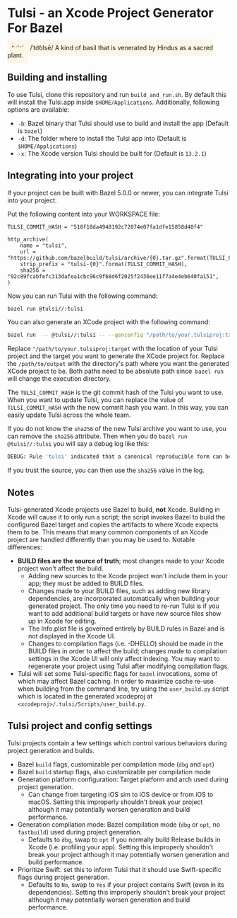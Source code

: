 # Tulsi - an Xcode Project Generator For Bazel

<span style="background-color:OldLace; padding:10px">
tulsi - /ˈto͝olsē/  A kind of basil that is venerated by Hindus as a sacred
plant.
</span>

## Building and installing

To use Tulsi, clone this repository and run `build_and_run.sh`. By default this will install the Tulsi.app inside `$HOME/Applications`. Additionally, following options are available:

* `-b`: Bazel binary that Tulsi should use to build and install the app (Default is `bazel`)
* `-d`: The folder where to install the Tulsi app into (Default is `$HOME/Applications`)
* `-x`: The Xcode version Tulsi should be built for (Default is `13.2.1`)

## Integrating into your project

If your project can be built with Bazel 5.0.0 or newer, you can integrate Tulsi
into your project.

Put the following content into your WORKSPACE file:

```
TULSI_COMMIT_HASH = "518f18da4948192c72074e07fa1dfe15858d40f4"

http_archive(
    name = "tulsi",
    url = "https://github.com/bazelbuild/tulsi/archive/{0}.tar.gz".format(TULSI_COMMIT_HASH),
    strip_prefix = "tulsi-{0}".format(TULSI_COMMIT_HASH),
    sha256 = "92c89fcabfefc313dafea1cbc96c9f68d6f2025f2436ee11f7a4e4eb640fa151",
)
```

Now you can run Tulsi with the following command:

```bash
bazel run @tulsi//:tulsi
```

You can also generate an XCode project with the following command:

```bash
bazel run  -- @tulsi//:tulsi -- --genconfig "/path/to/your.tulsiproj:target" --outputfolder="/path/to/output"
```

Replace `"/path/to/your.tulsiproj:target` with the location of your Tulsi
project and the target you want to generate the XCode project for. Replace the
`/path/to/output` with the directory's path where you want the generated XCode
project to be. Both paths need to be absolute path since` bazel run` will change
the execution directory.


The `TULSI_COMMIT_HASH` is the git commit hash of the Tulsi you want to use.
When you want to update Tulsi, you can replace the value of `TULSI_COMMIT_HASH`
with the new commit hash you want. In this way, you can easily update Tulsi
across the whole team.

If you do not know the `sha256` of the new Tulsi archive you want to use, you
can remove the `sha256` attribute. Then when you do `bazel run @tulsi//:tulsi`
you will say a debug log like this:

```bash
DEBUG: Rule 'tulsi' indicated that a canonical reproducible form can be obtained by modifying arguments sha256 = "92c89fcabfefc313dafea1cbc96c9f68d6f2025f2436ee11f7a4e4eb640fa151"
```

If you trust the source, you can then use the `sha256` value in the log.


## Notes

Tulsi-generated Xcode projects use Bazel to build, **not** Xcode.  Building in
Xcode will cause it to only run a script; the script invokes Bazel to build
the configured Bazel target and copies the artifacts to where Xcode expects
them to be. This means that many common components of an Xcode project are
handled differently than you may be used to. Notable differences:

*   **BUILD files are the source of truth**; most changes made to your Xcode project
    won't affect the build.
    *   Adding new sources to the Xcode project won't include them in your app;
        they must be added to BUILD files.
    *   Changes made to your BUILD files, such as adding new library
        dependencies, are incorporated automatically when building your
        generated project. The only time you need to re-run Tulsi is if you want
        to add additional build targets or have new source files show up in
        Xcode for editing.
    *   The Info.plist file is governed entirely by BUILD rules in Bazel and is
        not displayed in the Xcode UI.
    *   Changes to compilation flags (i.e. -DHELLO) should be made in the BUILD
        files in order to affect the build; changes made to compilation settings
        in the Xcode UI will only affect indexing. You may want to regenerate
        your project using Tulsi after modifying compilation flags.
*   Tulsi will set some Tulsi-specific flags for `bazel` invocations, some of
    which may affect Bazel caching. In order to maximize cache re-use when
    building from the command line, try using the `user_build.py` script which
    is located in the generated xcodeproj at
    `<xcodeproj>/.tulsi/Scripts/user_build.py`.

## Tulsi project and config settings

Tulsi projects contain a few settings which control various behaviors during
project generation and builds.

*   Bazel `build` flags, customizable per compilation mode (`dbg` and `opt`)
*   Bazel `build` startup flags, also customizable per compilation mode
*   Generation platform configuration: Target platform and arch used during project
    generation.
    *   Can change from targeting iOS sim to iOS device or from iOS to macOS.
        Setting this improperly shouldn't break your project although it may
        potentially worsen generation and build performance.
*   Generation compilation mode: Bazel compilation mode (`dbg` or `opt`, no
    `fastbuild`) used during project generation.
    *   Defaults to `dbg`, swap to `opt` if you normally build Release builds in
        Xcode (i.e. profiling your app). Setting this improperly shouldn't break
        your project although it may potentially worsen generation and build
        performance.
*   Prioritize Swift: set this to inform Tulsi that it should use Swift-specific
    flags during project generation.
    *   Defaults to `No`, swap to `Yes` if your project contains Swift (even
        in its dependencies). Setting this improperly shouldn't break your
        project although it may potentially worsen generation and build
        performance.

